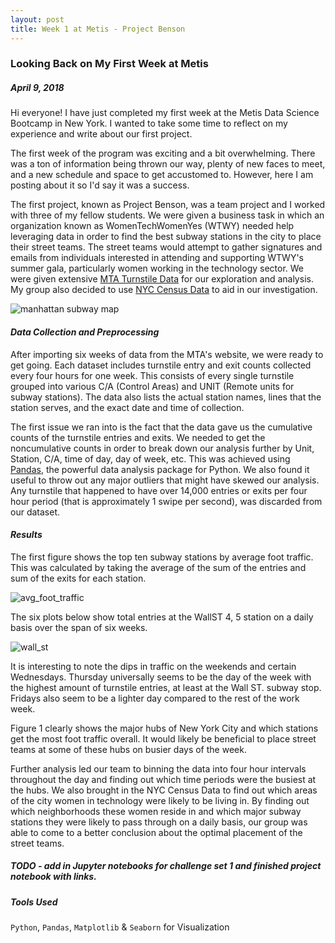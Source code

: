 ```yaml
---
layout: post
title: Week 1 at Metis - Project Benson
---
```


### Looking Back on My First Week at Metis

##### April 9, 2018
 
Hi everyone! I have just completed my first week at the Metis Data Science Bootcamp in New York. I wanted to take some 
time to reflect on my experience and write about our first project. 

The first week of the program was exciting and a bit overwhelming. There was a ton of information being thrown our way,
plenty of new faces to meet, and a new schedule and space to get accustomed to. However, here I am posting about it so
I'd say it was a success. 

The first project, known as Project Benson, was a team project and I worked with three of my fellow students. We were
given a business task in which an organization known as WomenTechWomenYes (WTWY) needed help leveraging data in order 
to find the best subway stations in the city to place their street teams. The street teams would attempt to gather 
signatures and emails from individuals interested in attending and supporting WTWY's summer gala, particularly women working in the technology sector. 
We were given extensive [MTA Turnstile Data](http://web.mta.info/developers/turnstile.html) for our exploration and analysis. My group also 
decided to use [NYC Census Data](https://www.kaggle.com/muonneutrino/new-york-city-census-data/data) to aid in our 
investigation.   

![manhattan subway map](https://pixel.nymag.com/imgs/daily/intelligencer/2016/05/26/26-subway-map-1.nocrop.w536.h2147483647.jpg "Manhattan Subway Map")

#### *Data Collection and Preprocessing*

After importing six weeks of data from the MTA's website, we were ready to get going. Each dataset
includes turnstile entry and exit counts collected every four hours for one week. This consists of
every single turnstile grouped into various C/A (Control Areas) and UNIT (Remote units for subway stations).
The data also lists the actual station names, lines that the station serves, and the exact date and 
time of collection.

The first issue we ran into is the fact that the data gave us the cumulative counts of the turnstile
entries and exits. We needed to get the noncumulative counts in order to break down our analysis further
by Unit, Station, C/A, time of day, day of week, etc. This was achieved using
 [Pandas](https://pandas.pydata.org/pandas-docs/stable/), the powerful data analysis package for 
Python. We also found it useful to throw out any major outliers that might have skewed our analysis.
Any turnstile that happened to have over 14,000 entries or exits per four hour period (that is approximately 1 swipe 
per second), was discarded from our dataset.

#### *Results*

The first figure shows the top ten subway stations by average foot traffic. This was calculated by 
taking the average of the sum of the entries and sum of the exits for each station.

![avg_foot_traffic](https://github.com/jnlevine23/jnlevine23.github.io/blob/master/images/avg_foot_traffic.png?raw=true)

The six plots below show total entries at the WallST 4, 5 station on a daily basis over the span 
of six weeks.
 
![wall_st](https://github.com/jnlevine23/jnlevine23.github.io/blob/master/images/wallst.png?raw=true)    

It is interesting to note the dips in traffic on the weekends and certain Wednesdays. Thursday 
universally seems to be the day of the week with the highest amount of turnstile entries, at least at
the Wall ST. subway stop. Fridays also seem to be a lighter day compared to the rest of the work week.

Figure 1 clearly shows the major hubs of New York City and which stations get the most foot traffic 
overall. It would likely be beneficial to place street teams at some of these hubs on busier days 
of the week. 

Further analysis led our team to binning the data into four hour intervals throughout the day and finding 
out which time periods were the busiest at the hubs. We also brought in the NYC Census Data to find out 
which areas of the city women in technology were likely to be living in. By finding out which 
neighborhoods these women reside in and which major subway stations they were likely to pass through on 
a daily basis, our group was able to come to a better conclusion about the optimal placement of the 
street teams.

##### TODO - add in Jupyter notebooks for challenge set 1 and finished project notebook with links.    

##### Tools Used
`Python`, `Pandas`, `Matplotlib` & `Seaborn` for Visualization
